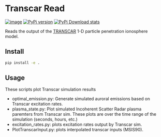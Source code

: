 # Transcar Read

[![image](https://travis-ci.org/space-physics/transcarread.svg?branch=master)](https://travis-ci.org/space-physics/transcarread)
[![PyPi version](https://img.shields.io/pypi/pyversions/transcarread.svg)](https://pypi.python.org/pypi/transcarread)
[![PyPi Download stats](http://pepy.tech/badge/transcarread)](http://pepy.tech/project/transcarread)

Reads the output of the
[TRANSCAR](https://github.com/space-physics/transcar) 1-D particle
penetration ionosphere model.

## Install

```sh
pip install -e .
```

## Usage

These scripts plot Transcar simulation results

* optimal_emission.py: Generate simulated auroral emissions based on Transcar excitation rates.
* plasma_state.py: Plot simulated Incoherent Scatter Radar plasma paremters from Transcar sim. These plots are over the time range of the simulation (seconds, hours, etc.)
* excitation_rates.py: plots excitation rates output by Transcar sim.
* PlotTranscarInput.py: plots interpolated transcar inputs (MSIS90).
